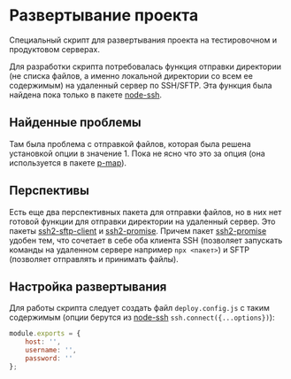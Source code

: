 Развертывание проекта
=====================

Специальный скрипт для развертывания проекта на тестировочном и продуктовом серверах.

Для разработки скрипта потребовалась функция отправки директории (не списка файлов, 
а именно локальной директории со всем ее содержимым) на удаленный сервер по SSH/SFTP.
Эта функция была найдена пока только в пакете [node-ssh](node-ssh).

Найденные проблемы
------------------

Там была проблема с отправкой файлов, которая была решена установкой опции в значение 1.
Пока не ясно что это за опция (она используется в пакете [p-map](p-map)).

Перспективы
-----------

Есть еще два перспективных пакета для отправки файлов, но в них нет готовой функции 
для отправки директории на удаленный сервер. Это пакеты [ssh2-sftp-client](ssh2-sftp-client) 
и [ssh2-promise](ssh2-promise). Причем пакет [ssh2-promise](ssh2-promise) удобен тем, что
сочетает в себе оба клиента SSH (позволяет запускать команды на удаленном сервере
например `npx <пакет>`) и SFTP (позволяет отправлять и принимать файлы).

Настройка развертывания
-----------------------

Для работы скрипта следует создать файл `deploy.config.js` с таким 
содержимым (опции берутся из [node-ssh](node-ssh) `ssh.connect({...options})`):

```javascript
module.exports = {
	host: '',
	username: '',
	password: ''
};
```

[node-ssh]: https://www.npmjs.com/package/node-ssh
[p-map]: https://www.npmjs.com/package/p-map

[ssh2-sftp-client]: https://www.npmjs.com/package/ssh2-sftp-client
[ssh2-promise]: https://www.npmjs.com/package/ssh2-promise